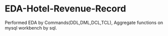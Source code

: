 # EDA-Hotel-Revenue-Record

Performed EDA by Commands(DDL,DML,DCL,TCL), Aggregate functions on mysql workbench by sql.
